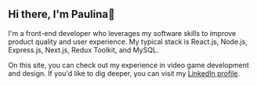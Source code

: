 ## Hi there, I'm Paulina👋


I'm a front-end developer who leverages my software skills to improve product quality and user experience. My typical stack is React.js, Node.js, Express.js, Next.js, Redux Toolkit, and MySQL.

On this site, you can check out my experience in video game development and design. If you'd like to dig deeper, you can visit my  <a href="https://www.linkedin.com/in/paulina-i-5a7174ba/">LinkedIn profile</a>.

<!--
**LinaToBot/LinaToBot** is a ✨ _special_ ✨ repository because its `README.md` (this file) appears on your GitHub profile.

Here are some ideas to get you started:

- 🔭 I’m currently working on ...
- 🌱 I’m currently learning ...
- 👯 I’m looking to collaborate on ...
- 🤔 I’m looking for help with ...
- 💬 Ask me about ...
- 📫 How to reach me: ...
- 😄 Pronouns: ...
- ⚡ Fun fact: ...
-->
